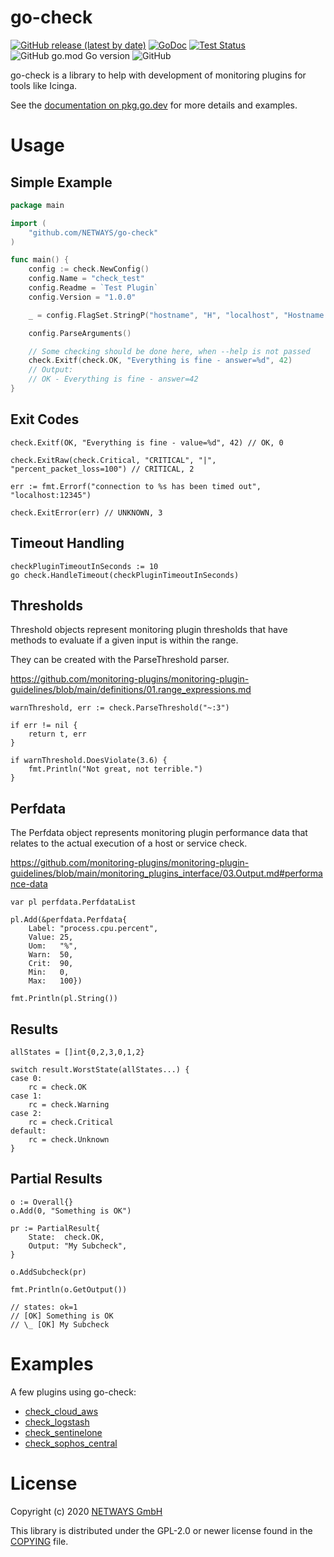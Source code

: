go-check
========

[![GitHub release (latest by date)](https://img.shields.io/github/v/release/NETWAYS/go-check?label=version)](https://github.com/NETWAYS/go-check/releases)
[![GoDoc](https://img.shields.io/static/v1?label=godoc&message=reference&color=blue)](https://pkg.go.dev/github.com/NETWAYS/go-check)
[![Test Status](https://github.com/NETWAYS/go-check/workflows/Go/badge.svg)](https://github.com/NETWAYS/go-check/actions?query=workflow%3AGo)
![GitHub go.mod Go version](https://img.shields.io/github/go-mod/go-version/NETWAYS/go-check)
![GitHub](https://img.shields.io/github/license/NETWAYS/go-check?color=green)

go-check is a library to help with development of monitoring plugins for tools like Icinga.

See the [documentation on pkg.go.dev](https://pkg.go.dev/github.com/NETWAYS/go-check) for more details and examples.

# Usage

## Simple Example

```go
package main

import (
	"github.com/NETWAYS/go-check"
)

func main() {
	config := check.NewConfig()
	config.Name = "check_test"
	config.Readme = `Test Plugin`
	config.Version = "1.0.0"

	_ = config.FlagSet.StringP("hostname", "H", "localhost", "Hostname to check")

	config.ParseArguments()

	// Some checking should be done here, when --help is not passed
	check.Exitf(check.OK, "Everything is fine - answer=%d", 42)
    // Output:
    // OK - Everything is fine - answer=42
}
```

## Exit Codes

```
check.Exitf(OK, "Everything is fine - value=%d", 42) // OK, 0

check.ExitRaw(check.Critical, "CRITICAL", "|", "percent_packet_loss=100") // CRITICAL, 2

err := fmt.Errorf("connection to %s has been timed out", "localhost:12345")

check.ExitError(err) // UNKNOWN, 3
```

## Timeout Handling

```
checkPluginTimeoutInSeconds := 10
go check.HandleTimeout(checkPluginTimeoutInSeconds)
```

## Thresholds

Threshold objects represent monitoring plugin thresholds that have methods to evaluate if a given input is within the range.

They can be created with the ParseThreshold parser.

https://github.com/monitoring-plugins/monitoring-plugin-guidelines/blob/main/definitions/01.range_expressions.md

```
warnThreshold, err := check.ParseThreshold("~:3")

if err != nil {
    return t, err
}

if warnThreshold.DoesViolate(3.6) {
    fmt.Println("Not great, not terrible.")
}
```

## Perfdata

The Perfdata object represents monitoring plugin performance data that relates to the actual execution of a host or service check.

https://github.com/monitoring-plugins/monitoring-plugin-guidelines/blob/main/monitoring_plugins_interface/03.Output.md#performance-data

```
var pl perfdata.PerfdataList

pl.Add(&perfdata.Perfdata{
    Label: "process.cpu.percent",
    Value: 25,
    Uom:   "%",
    Warn:  50,
    Crit:  90,
    Min:   0,
    Max:   100})

fmt.Println(pl.String())
```

## Results

```
allStates = []int{0,2,3,0,1,2}

switch result.WorstState(allStates...) {
case 0:
    rc = check.OK
case 1:
    rc = check.Warning
case 2:
    rc = check.Critical
default:
    rc = check.Unknown
}
```

## Partial Results

```
o := Overall{}
o.Add(0, "Something is OK")

pr := PartialResult{
    State:  check.OK,
    Output: "My Subcheck",
}

o.AddSubcheck(pr)

fmt.Println(o.GetOutput())

// states: ok=1
// [OK] Something is OK
// \_ [OK] My Subcheck
```


# Examples

A few plugins using go-check:

* [check_cloud_aws](https://github.com/NETWAYS/check_cloud_aws)
* [check_logstash](https://github.com/NETWAYS/check_logstash)
* [check_sentinelone](https://github.com/NETWAYS/check_sentinelone)
* [check_sophos_central](https://github.com/NETWAYS/check_sophos_central)

# License

Copyright (c) 2020 [NETWAYS GmbH](mailto:info@netways.de)

This library is distributed under the GPL-2.0 or newer license found in the [COPYING](./COPYING)
file.
